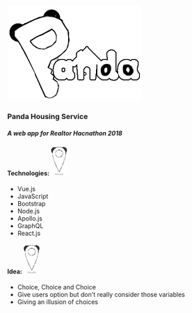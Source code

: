 ![](https://github.com/IllusionElements/creahackathon/blob/master/readmepic/pandaicon.png)

### Panda Housing Service
##### A web app for Realtor Hacnathon 2018

####  Technologies: ![](https://github.com/IllusionElements/creahackathon/blob/master/readmepic/pandapointersmall.gif)
- Vue.js
- JavaScript
- Bootstrap
- Node.js
- Apollo.js
- GraphQL
- React.js

#### Idea: ![](https://github.com/IllusionElements/creahackathon/blob/master/readmepic/pandapointersmall.gif)
- Choice, Choice and Choice
- Give users option but don't really consider those variables
- Giving an illusion of choices
